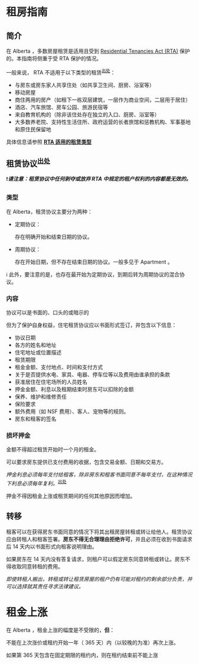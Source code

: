 # 租房指南

## 简介
在 Alberta ，多数房屋租赁是适用且受到 [Residential Tenancies Act (RTA)](https://open.alberta.ca/publications/r17p1) 保护的。本指南将侧重于受 RTA 保护的情况。



一般来说， RTA 不适用于以下类型的租赁<sup>[出处](https://www.alberta.ca/information-for-landlords-and-tenants)</sup>：

- 与房东或房东家人共享住处（如共享卫生间、厨房、浴室等）
- 移动房屋
- 商住两用的房产（如租下一栋双层建筑，一层作为商业空间，二层用于居住）
- 酒店、汽车旅馆、房车公园、旅游民宿等
- 来自教育机构的（除非该住处存在独立的入口、厨房、浴室等）
- 大多数养老院、支持性生活住所、政府运营的长者旅馆和惩教机构、军事基地和原住民保留地

具体信息请参照 [**RTA 适用的租赁类型**](https://www.servicealberta.ca/pdf/rtdrs/RTA_Applicability_to_Accommodations.pdf)

## 租赁协议<sup>[出处](https://www.alberta.ca/starting-a-tenancy)</sup>

:exclamation:***请注意：租赁协议中任何剥夺或放弃 RTA 中规定的租户权利的内容都是无效的。***

### 类型

在 Alberta，租赁协议主要分为两种：

- 定期协议：

    存在明确开始和结束日期的协议。

- 周期协议：

    存在开始日期，但不存在结束日期的协议。一般多见于 Apartment 。

:information_source: 此外，要注意的是，也存在最开始为定期协议，到期后转为周期协议的混合协议。 

### 内容

协议可以是书面的、口头的或暗示的

但为了保护自身权益，住宅租赁协议应以书面形式签订，并包含以下信息：
- 协议日期
- 各方的姓名和地址
- 住宅地址或位置描述
- 租赁期限
- 租金金额、支付地点、时间和支付方式
- 关于是否提供水电、家具、电器、停车位等以及费用由谁承担的条款
- 获准居住在住宅场所的人员姓名
- 押金金额、利息以及租期结束时房东可以扣除的金额
- 保养、维护和维修责任
- 保险要求
- 额外费用（如 NSF 费用）、客人、宠物等的规则。
- 房东和租客的签名

### 损坏押金

金额不得超过租赁开始时一个月的租金。

可以要求房东提供已支付费用的收据，包含交易金额、日期和交易方。

*押金利息必须每年支付给租客，除非房东和租客书面同意不每年支付，在这种情况下利息必须每年复利。*<sup>[出处](https://www.alberta.ca/security-deposit-interest-rate-change)</sup>

押金不得因租金上涨或租赁期间的任何其他原因而增加。

## 转移

租客可以在获得房东书面同意的情况下将其出租房屋转租或转让给他人。租赁协议应由转租人和租客签署。**房东不得无合理理由拒绝许可**，并且必须在收到书面请求后 14 天内以书面形式向租客说明理由。

如果房东在 14 天内没有答复请求，则租户可以假定房东同意转租或转让。房东不得收取同意转租的费用。

*即使转租人搬出，转租或转让租赁房屋的租户仍有可能对租约的剩余部分负责，并可以选择就其责任寻求法律建议。*

# 租金上涨
在 Alberta ，租金上涨的幅度是不受限的，**但**：

不能在上次涨价或租约开始一年（ 365 天）内（以较晚的为准）再次上涨。

如果第 365 天包含在固定期限的租约内，则在租约结束前不能上涨

